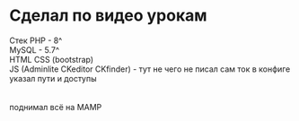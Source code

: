 # Сделал по видео урокам

Стек 
PHP - 8^ <br>
MySQL - 5.7^ <br>
HTML CSS (bootstrap) <br>
JS (Adminlite CKeditor CKfinder) - тут не чего не писал сам ток в конфиге указал пути и доступы <br>
<br><br>
поднимал всё на MAMP<br>

